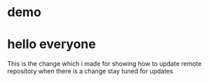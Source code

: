 # demo
# hello everyone

This is the change which i made for showing how to update remote repository when there is a change
stay tuned for updates
